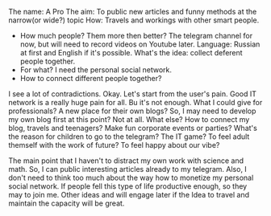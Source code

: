 The name: A Pro
The aim: To public new articles and funny methods at the narrow(or wide?) topic
How: Travels and workings with other smart people. 
- How much people? Them more then better? 
The telegram channel for now, but will need to record videos on Youtube later. 
Language: Russian at first and English if it's possible. 
What's the idea: collect deferent people together. 
- For what? I need the personal social network. 
- How to connect different people together? 



I see a lot of contradictions. 
Okay. Let's start from the user's pain. Good IT network is a really huge pain for all. Bu it's not enough. What I could give for professionals? A new place for their own blogs? So, I may need to develop my own blog first at this point?  Not at all.
What else? How to connect my blog, travels and teenagers? Make fun corporate events or parties? What's the reason for children to go to the telegram? The IT game? To feel adult themself with the work of future? To feel happy about our vibe? 

The main point that I haven't to distract my own work with science and math. So, I can public interesting articles already to my telegram. 
Also, I don't need to think too much about the way how to monetize my personal social network. If people fell this type of life productive enough, so they may to join me. Other ideas and  will engage later if the Idea to travel and maintain the capacity will be great. 